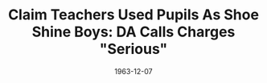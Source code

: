 ---
title: "Claim Teachers Used Pupils As Shoe Shine Boys: DA Calls Charges \"Serious\""
layout: "tc-single"
hasContentInGallery: true
date: 1963-12-07
---